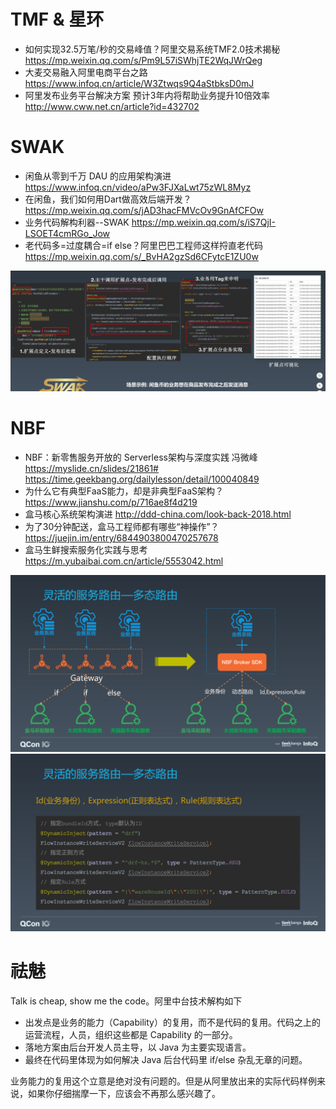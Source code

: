 # TMF & 星环

* 如何实现32.5万笔/秒的交易峰值？阿里交易系统TMF2.0技术揭秘 https://mp.weixin.qq.com/s/Pm9L57iSWhjTE2WqJWrQeg
* 大麦交易融入阿里电商平台之路 https://www.infoq.cn/article/W3Ztwqs9Q4aStbksD0mJ
* 阿里发布业务平台解决方案 预计3年内将帮助业务提升10倍效率 http://www.cww.net.cn/article?id=432702

# SWAK

* 闲鱼从零到千万 DAU 的应用架构演进 https://www.infoq.cn/video/aPw3FJXaLwt75zWL8Myz
* 在闲鱼，我们如何用Dart做高效后端开发？ https://mp.weixin.qq.com/s/jAD3hacFMVcOv9GnAfCFOw
* 业务代码解构利器--SWAK https://mp.weixin.qq.com/s/iS7QjI-LSOET4cmRGo_Jow
* 老代码多=过度耦合=if else？阿里巴巴工程师这样捋直老代码 https://mp.weixin.qq.com/s/_BvHA2gzSd6CFytcE1ZU0w

![swak](./swak.png)

# NBF

* NBF：新零售服务开放的 Serverless架构与深度实践 冯微峰 https://myslide.cn/slides/21861# https://time.geekbang.org/dailylesson/detail/100040849
* 为什么它有典型FaaS能力，却是非典型FaaS架构？ https://www.jianshu.com/p/716ae8f4d219
* 盒马核心系统架构演进 http://ddd-china.com/look-back-2018.html
* 为了30分钟配送，盒马工程师都有哪些“神操作”？ https://juejin.im/entry/6844903800470257678
* 盒马生鲜搜索服务化实践与思考 https://m.yubaibai.com.cn/article/5553042.html

![nbf-1](./nbf-1.jpg)
![nbf-2](./nbf-2.jpg)

# 祛魅

Talk is cheap, show me the code。阿里中台技术解构如下

* 出发点是业务的能力（Capability）的复用，而不是代码的复用。代码之上的运营流程，人员，组织这些都是 Capability 的一部分。
* 落地方案由后台开发人员主导，以 Java 为主要实现语言。
* 最终在代码里体现为如何解决 Java 后台代码里 if/else 杂乱无章的问题。

业务能力的复用这个立意是绝对没有问题的。但是从阿里放出来的实际代码样例来说，如果你仔细揣摩一下，应该会不再那么感兴趣了。